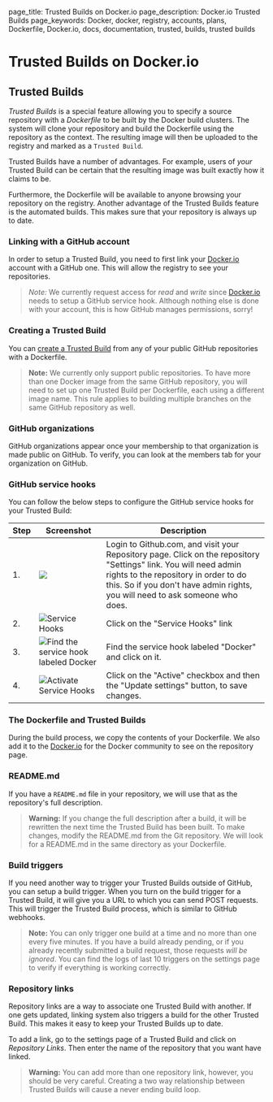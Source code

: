 page_title: Trusted Builds on Docker.io
page_description: Docker.io Trusted Builds
page_keywords: Docker, docker, registry, accounts, plans, Dockerfile, Docker.io, docs, documentation, trusted, builds, trusted builds

# Trusted Builds on Docker.io

## Trusted Builds

*Trusted Builds* is a special feature allowing you to specify a source
repository with a *Dockerfile* to be built by the Docker build clusters. The
system will clone your repository and build the Dockerfile using the repository
as the context. The resulting image will then be uploaded to the registry and
marked as a `Trusted Build`.

Trusted Builds have a number of advantages. For example, users of *your* Trusted
Build can be certain that the resulting image was built exactly how it claims
to be.

Furthermore, the Dockerfile will be available to anyone browsing your repository
on the registry. Another advantage of the Trusted Builds feature is the automated
builds. This makes sure that your repository is always up to date.

### Linking with a GitHub account

In order to setup a Trusted Build, you need to first link your [Docker.io](
https://index.docker.io) account with a GitHub one. This will allow the registry
to see your repositories.

> *Note:* We currently request access for *read* and *write* since [Docker.io](
> https://index.docker.io) needs to setup a GitHub service hook. Although nothing
> else is done with your account, this is how GitHub manages permissions, sorry!

### Creating a Trusted Build

You can [create a Trusted Build](https://index.docker.io/builds/github/select/)
from any of your public GitHub repositories with a Dockerfile.

> **Note:** We currently only support public repositories. To have more than
> one Docker image from the same GitHub repository, you will need to set up one
> Trusted Build per Dockerfile, each using a different image name. This rule
> applies to building multiple branches on the same GitHub repository as well.

### GitHub organizations

GitHub organizations appear once your membership to that organization is
made public on GitHub. To verify, you can look at the members tab for your
organization on GitHub.

### GitHub service hooks

You can follow the below steps to configure the GitHub service hooks for your
Trusted Build:

<table class="table table-bordered">
  <thead>
    <tr>
      <th>Step</th>
      <th>Screenshot</th>
      <th>Description</th>
    </tr>
  </thead>
  <tbody>
    <tr>
      <td>1.</td>
      <td><img src="https://d207aa93qlcgug.cloudfront.net/0.8/img/github_settings.png"></td>
      <td>Login to Github.com, and visit your Repository page. Click on the repository "Settings" link. You will need admin rights to the repository in order to do this. So if you don't have admin rights, you will need to ask someone who does.</td>
    </tr>
    <tr>
      <td>2.</td>
      <td><img src="https://d207aa93qlcgug.cloudfront.net/0.8/img/github_service_hooks.png" alt="Service Hooks"></td>
      <td>Click on the "Service Hooks" link</td></tr><tr><td>3.</td><td><img src="https://d207aa93qlcgug.cloudfront.net/0.8/img/github_docker_service_hook.png" alt="Find the service hook labeled Docker"></td><td>Find the service hook labeled "Docker" and click on it.</td></tr><tr><td>4.</td><td><img src="https://d207aa93qlcgug.cloudfront.net/0.8/img/github_service_hook_docker_activate.png" alt="Activate Service Hooks"></td>
      <td>Click on the "Active" checkbox and then the "Update settings" button, to save changes.</td>
    </tr>
  </tbody>
</table>

### The Dockerfile and Trusted Builds

During the build process, we copy the contents of your Dockerfile. We also
add it to the [Docker.io](https://index.docker.io) for the Docker community
to see on the repository page.

### README.md

If you have a `README.md` file in your repository, we will use that as the
repository's full description.

> **Warning:**
> If you change the full description after a build, it will be
> rewritten the next time the Trusted Build has been built. To make changes,
> modify the README.md from the Git repository. We will look for a README.md
> in the same directory as your Dockerfile.

### Build triggers

If you need another way to trigger your Trusted Builds outside of GitHub, you
can setup a build trigger. When you turn on the build trigger for a Trusted
Build, it will give you a URL to which you can send POST requests. This will
trigger the Trusted Build process, which is similar to GitHub webhooks.

> **Note:** 
> You can only trigger one build at a time and no more than one
> every five minutes. If you have a build already pending, or if you already
> recently submitted a build request, those requests *will be ignored*.
> You can find the logs of last 10 triggers on the settings page to verify
> if everything is working correctly.

### Repository links

Repository links are a way to associate one Trusted Build with another. If one
gets updated, linking system also triggers a build for the other Trusted Build.
This makes it easy to keep your Trusted Builds up to date.

To add a link, go to the settings page of a Trusted Build and click on
*Repository Links*. Then enter the name of the repository that you want have
linked.

> **Warning:**
> You can add more than one repository link, however, you should
> be very careful. Creating a two way relationship between Trusted Builds will
> cause a never ending build loop.
